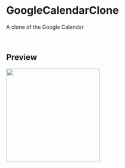# GoogleCalendarClone
A clone of the Google Calendar

<br>

## Preview

<img src="https://user-images.githubusercontent.com/69151373/137549735-936a8c87-32b1-474e-9fc5-4a9a22d32221.gif" width="250" />
